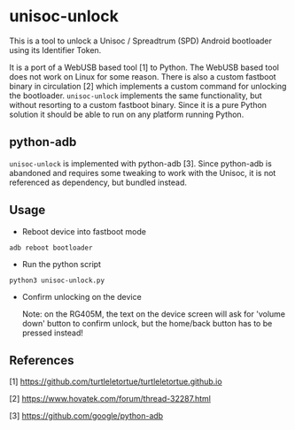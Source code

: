 # unisoc-unlock

This is a tool to unlock a Unisoc / Spreadtrum (SPD) Android bootloader using its Identifier Token.

It is a port of a WebUSB based tool [1] to Python. The WebUSB based tool does not work on Linux for some reason.
There is also a custom fastboot binary in circulation [2] which implements a custom command for unlocking the bootloader.
`unisoc-unlock` implements the same functionality, but without resorting to a custom fastboot binary. Since it is a pure Python solution it should be able to run on any platform running Python.

## python-adb

`unisoc-unlock` is implemented with python-adb [3]. Since python-adb is abandoned and
requires some tweaking to work with the Unisoc, it is not referenced as dependency, but bundled instead.

## Usage

* Reboot device into fastboot mode
```
adb reboot bootloader
```

* Run the python script
```
python3 unisoc-unlock.py
```

* Confirm unlocking on the device

  Note: on the RG405M, the text on the device screen will ask for 'volume down' button to confirm unlock,
  but the home/back button has to be pressed instead!

## References

[1] https://github.com/turtleletortue/turtleletortue.github.io

[2] https://www.hovatek.com/forum/thread-32287.html

[3] https://github.com/google/python-adb
